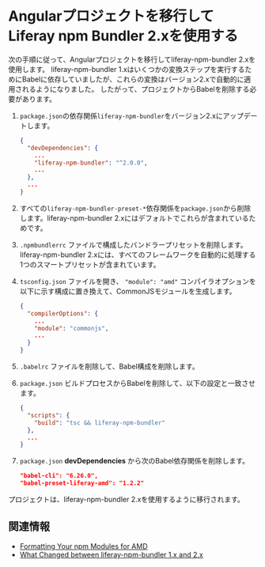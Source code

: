 # Angularプロジェクトを移行してLiferay npm Bundler 2.xを使用する

次の手順に従って、Angularプロジェクトを移行してliferay-npm-bundler 2.xを使用します。 liferay-npm-bundler 1.xはいくつかの変換ステップを実行するためにBabelに依存していましたが、これらの変換はバージョン2.xで自動的に適用されるようになりました。 したがって、プロジェクトからBabelを削除する必要があります。

1. `package.json`の依存関係`liferay-npm-bundler`をバージョン2.xにアップデートします。

    ```json
    {
      "devDependencies": {
        ...
        "liferay-npm-bundler": "^2.0.0",
        ...
      },
      ...
    }
    ```

1. すべての`liferay-npm-bundler-preset-*`依存関係を`package.json`から削除します。liferay-npm-bundler 2.xにはデフォルトでこれらが含まれているためです。
1. `.npmbundlerrc` ファイルで構成したバンドラープリセットを削除します。 liferay-npm-bundler 2.xには、すべてのフレームワークを自動的に処理する1つのスマートプリセットが含まれています。
1. `tsconfig.json` ファイルを開き、 `"module": "amd"` コンパイラオプションを以下に示す構成に置き換えて、CommonJSモジュールを生成します。

    ```json
    {
      "compilerOptions": {
        ...
        "module": "commonjs",
        ...
      }
    }
    ```

1. `.babelrc` ファイルを削除して、Babel構成を削除します。
1. `package.json` ビルドプロセスからBabelを削除して、以下の設定と一致させます。

    ```json    
    {
      "scripts": {
        "build": "tsc && liferay-npm-bundler"
      },
      ...
    }
    ```

1. `package.json` **devDependencies** から次のBabel依存関係を削除します。

    ```json
    "babel-cli": "6.26.0",
    "babel-preset-liferay-amd": "1.2.2"
    ```

プロジェクトは、liferay-npm-bundler 2.xを使用するように移行されます。

<a name="related-information" />

## 関連情報

* [Formatting Your npm Modules for AMD](../how-the-bundler-formats-js-modules.md)
* [What Changed between liferay-npm-bundler 1.x and 2.x](../changes-between-bundler-1.x-and-2.x.md)
